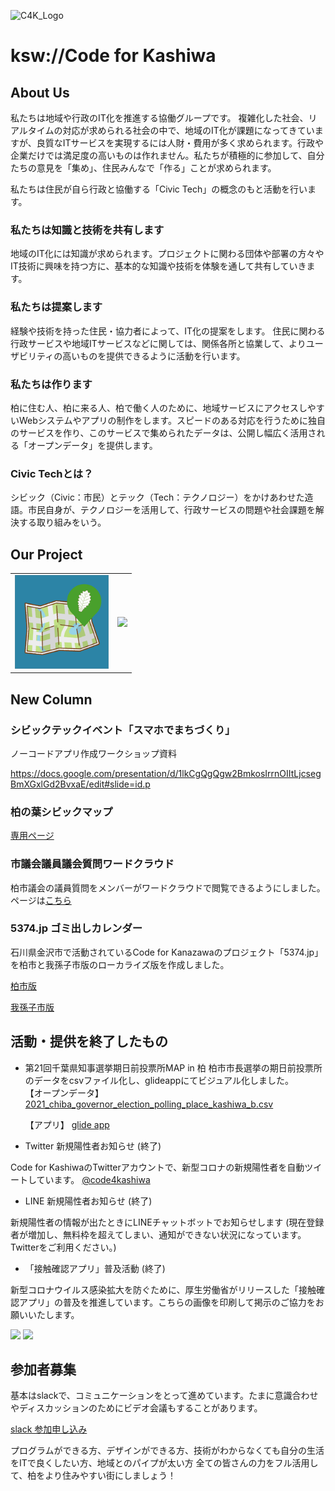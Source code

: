 ![C4K_Logo](img/cfk-logo.png)
# ksw://Code for Kashiwa

## About Us
私たちは地域や行政のIT化を推進する協働グループです。
複雑化した社会、リアルタイムの対応が求められる社会の中で、地域のIT化が課題になってきていますが、良質なITサービスを実現するには人財・費用が多く求められます。行政や企業だけでは満足度の高いものは作れません。私たちが積極的に参加して、自分たちの意見を「集め」、住民みんなで「作る」ことが求められます。

私たちは住民が自ら行政と協働する「Civic Tech」の概念のもと活動を行います。

### 私たちは知識と技術を共有します
地域のIT化には知識が求められます。プロジェクトに関わる団体や部署の方々やIT技術に興味を持つ方に、基本的な知識や技術を体験を通して共有していきます。

### 私たちは提案します
経験や技術を持った住民・協力者によって、IT化の提案をします。
住民に関わる行政サービスや地域ITサービスなどに関しては、関係各所と協業して、よりユーザビリティの高いものを提供できるように活動を行います。

### 私たちは作ります
柏に住む人、柏に来る人、柏で働く人のために、地域サービスにアクセスしやすいWebシステムやアプリの制作をします。スピードのある対応を行うために独自のサービスを作り、このサービスで集められたデータは、公開し幅広く活用される「オープンデータ」を提供します。

### Civic Techとは？
シビック（Civic：市民）とテック（Tech：テクノロジー）をかけあわせた造語。市民自身が、テクノロジーを活用して、行政サービスの問題や社会課題を解決する取り組みをいう。

## Our Project

<table>
<tr><td><a href="kswh-map"> <img width="150px" src="img/kashiwanoha_map.png"> </a></td>

<td><a href="5374"> <img width="150px" src="img/ogp.png"></a></td></tr>
</table>

## New Column

### シビックテックイベント「スマホでまちづくり」
 
 ノーコードアプリ作成ワークショップ資料
 
<a href ="https://docs.google.com/presentation/d/1lkCgQgQgw2BmkosIrrnOIItLjcsegBmXGxlGd2BvxaE/edit#slide=id.p">https://docs.google.com/presentation/d/1lkCgQgQgw2BmkosIrrnOIItLjcsegBmXGxlGd2BvxaE/edit#slide=id.p</a>
 
### 柏の葉シビックマップ
<a href="kswh-map">専用ページ</a> 

### 市議会議員議会質問ワードクラウド

 柏市議会の議員質問をメンバーがワードクラウドで閲覧できるようにしました。
 ページは<a href="https://gikaitsushincom-8mprbb1nn.vercel.app">こちら</a>

### 5374.jp ゴミ出しカレンダー
   
石川県金沢市で活動されているCode for Kanazawaのプロジェクト「5374.jp」を柏市と我孫子市版のローカライズ版を作成しました。
  
   <a href="https://code4ka.github.io/5374.ksw/">柏市版</a>

   <a href="https://code4ka.github.io/5374/">我孫子市版</a>

## 活動・提供を終了したもの
 - 第21回千葉県知事選挙期日前投票所MAP in 柏
柏市市長選挙の期日前投票所のデータをcsvファイル化し、glideappにてビジュアル化しました。   
   【オープンデータ】
   <a href="https://github.com/code4ka/2021_chiba_governor_election_polling_place_kashiwa/blob/main/2021_chiba_governor_election_polling_place_kashiwa_b.csv">2021_chiba_governor_election_polling_place_kashiwa_b.csv</a>

   【アプリ】
   <a href="https://melted-air-8304.glideapp.io/">glide app</a>
 - Twitter 新規陽性者お知らせ (終了)
  
Code for KashiwaのTwitterアカウントで、新型コロナの新規陽性者を自動ツイートしています。
<a href="https://twitter.com/code4kashiwa">@code4kashiwa</a>
  
 - LINE 新規陽性者お知らせ (終了)
 
新規陽性者の情報が出たときにLINEチャットボットでお知らせします (現在登録者が増加し、無料枠を超えてしまい、通知ができない状況になっています。Twitterをご利用ください。)

   
 - 「接触確認アプリ」普及活動 (終了)
 
新型コロナウイルス感染拡大を防ぐために、厚生労働省がリリースした「接触確認アプリ」の普及を推進しています。こちらの画像を印刷して掲示のご協力をお願いいたします。
  
  
  <a href="img/cocoa_001.jpg"><img src="img/cocoa_001.jpg" width="300px" /></a>
  <a href="img/cocoa_002.jpg"><img src="img/cocoa_002.jpg" width="300px" /></a>

## 参加者募集
基本はslackで、コミュニケーションをとって進めています。たまに意識合わせやディスカッションのためにビデオ会議もすることがあります。

<a href="https://join.slack.com/t/code-for-kashiwa/shared_invite/zt-2nhisna2r-53va7zCw1u2j53Jnu4zfVA">slack 参加申し込み</a>


プログラムができる方、デザインができる方、技術がわからなくても自分の生活をITで良くしたい方、地域とのパイプが太い方
全ての皆さんの力をフル活用して、柏をより住みやすい街にしましょう！
